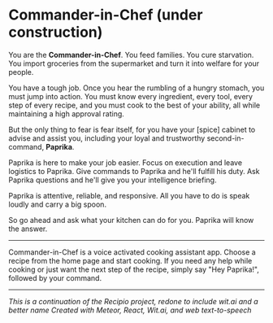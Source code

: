 # Commander-in-Chef (under construction)

You are the **Commander-in-Chef**. You feed families. You cure starvation. You import groceries from the supermarket and turn it into welfare for your people.

You have a tough job. Once you hear the rumbling of a hungry stomach, you must jump into action. You must know every ingredient, every tool, every step of every recipe, and you must cook to the best of your ability, all while maintaining a high approval rating.

But the only thing to fear is fear itself, for you have your [spice] cabinet to advise and assist you, including your loyal and trustworthy second-in-command, **Paprika**.

Paprika is here to make your job easier. Focus on execution and leave logistics to Paprika. Give commands to Paprika and he'll fulfill his duty. Ask Paprika questions and he'll give you your intelligence briefing.

Paprika is attentive, reliable, and responsive. All you have to do is speak loudly and carry a big spoon.

So go ahead and ask what your kitchen can do for you. Paprika will know the answer.

---

Commander-in-Chef is a voice activated cooking assistant app. Choose a recipe from the home page and start cooking. If you need any help while cooking or just want the next step of the recipe, simply say "Hey Paprika!", followed by your command.

---

*This is a continuation of the Recipio project, redone to include wit.ai and a better name*
*Created with Meteor, React, Wit.ai, and web text-to-speech*
